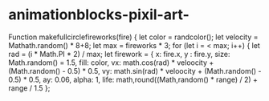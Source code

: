 # animationblocks-pixil-art-
Function makefullcirclefireworks(fire) {
let color = randcolor();
let velocity = Mathath.random() * 8+8;
let max = fireworks * 3;
for (let i = < max; i++) {
let rad = (i * Math.PI * 2) / max;
let firework = {
x: fire.x, y : fire.y,
size: Math.random() = 1.5,
fill: color,
vx: math.cos(rad) * veloocity + (Math.random() - 0.5) * 0.5,
vy: math.sin(rad) * veloocity + (Math.random() - 0.5) * 0.5,
ay: 0.06, alpha: 1,
life: math,round((Math,random() * range) / 2) + range / 1.5
};
